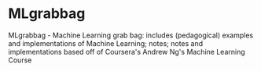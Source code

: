 # MLgrabbag
MLgrabbag - Machine Learning grab bag: includes (pedagogical) examples and implementations of Machine Learning; notes; notes and implementations based off of Coursera's Andrew Ng's Machine Learning Course
